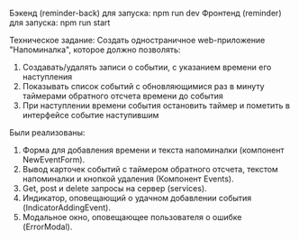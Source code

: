 Бэкенд (reminder-back) для запуска: npm run dev
Фронтенд (reminder) для запуска: npm run start

Техническое задание: 
Создать одностраничное web-приложение "Напоминалка", которое должно позволять:
1) Создавать/удалять записи о событии, с указанием времени его наступления
2) Показывать список событий с обновляющимися раз в минуту таймерами обратного отсчета времени до события
3) При наступлении времени события остановить таймер и пометить в интерфейсе событие наступившим

Были реализованы:
1) Форма для добавления времени и текста напоминалки (компонент NewEventForm).
2) Вывод карточек событий с таймером обратного отсчета, текстом напоминалки и кнопкой удаления (Компонент Events).
3) Get, post и delete запросы на сервер (services).
4) Индикатор, оповещающий о удачном добавлении события (IndicatorAddingEvent).
5) Модальное окно, оповещающее пользователя о ошибке (ErrorModal).
